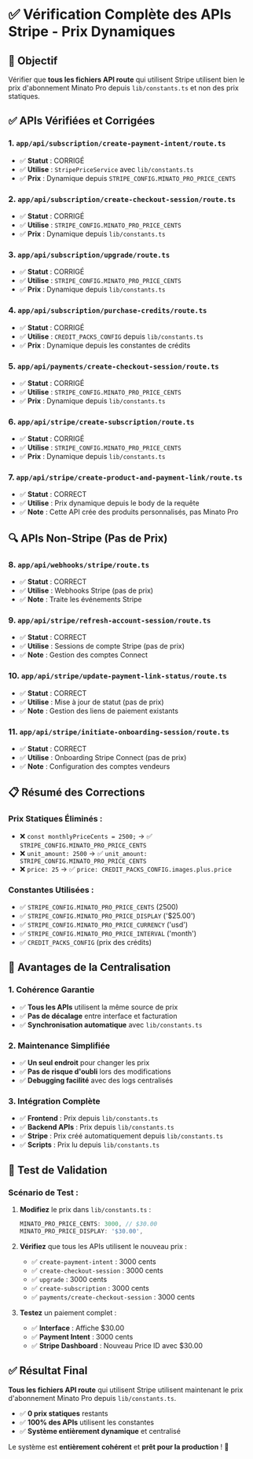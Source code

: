 # ✅ Vérification Complète des APIs Stripe - Prix Dynamiques

## 🎯 Objectif

Vérifier que **tous les fichiers API route** qui utilisent Stripe utilisent bien le prix d'abonnement Minato Pro depuis `lib/constants.ts` et non des prix statiques.

## ✅ APIs Vérifiées et Corrigées

### **1. `app/api/subscription/create-payment-intent/route.ts`**
- ✅ **Statut** : CORRIGÉ
- ✅ **Utilise** : `StripePriceService` avec `lib/constants.ts`
- ✅ **Prix** : Dynamique depuis `STRIPE_CONFIG.MINATO_PRO_PRICE_CENTS`

### **2. `app/api/subscription/create-checkout-session/route.ts`**
- ✅ **Statut** : CORRIGÉ
- ✅ **Utilise** : `STRIPE_CONFIG.MINATO_PRO_PRICE_CENTS`
- ✅ **Prix** : Dynamique depuis `lib/constants.ts`

### **3. `app/api/subscription/upgrade/route.ts`**
- ✅ **Statut** : CORRIGÉ
- ✅ **Utilise** : `STRIPE_CONFIG.MINATO_PRO_PRICE_CENTS`
- ✅ **Prix** : Dynamique depuis `lib/constants.ts`

### **4. `app/api/subscription/purchase-credits/route.ts`**
- ✅ **Statut** : CORRIGÉ
- ✅ **Utilise** : `CREDIT_PACKS_CONFIG` depuis `lib/constants.ts`
- ✅ **Prix** : Dynamique depuis les constantes de crédits

### **5. `app/api/payments/create-checkout-session/route.ts`**
- ✅ **Statut** : CORRIGÉ
- ✅ **Utilise** : `STRIPE_CONFIG.MINATO_PRO_PRICE_CENTS`
- ✅ **Prix** : Dynamique depuis `lib/constants.ts`

### **6. `app/api/stripe/create-subscription/route.ts`**
- ✅ **Statut** : CORRIGÉ
- ✅ **Utilise** : `STRIPE_CONFIG.MINATO_PRO_PRICE_CENTS`
- ✅ **Prix** : Dynamique depuis `lib/constants.ts`

### **7. `app/api/stripe/create-product-and-payment-link/route.ts`**
- ✅ **Statut** : CORRECT
- ✅ **Utilise** : Prix dynamique depuis le body de la requête
- ✅ **Note** : Cette API crée des produits personnalisés, pas Minato Pro

## 🔍 APIs Non-Stripe (Pas de Prix)

### **8. `app/api/webhooks/stripe/route.ts`**
- ✅ **Statut** : CORRECT
- ✅ **Utilise** : Webhooks Stripe (pas de prix)
- ✅ **Note** : Traite les événements Stripe

### **9. `app/api/stripe/refresh-account-session/route.ts`**
- ✅ **Statut** : CORRECT
- ✅ **Utilise** : Sessions de compte Stripe (pas de prix)
- ✅ **Note** : Gestion des comptes Connect

### **10. `app/api/stripe/update-payment-link-status/route.ts`**
- ✅ **Statut** : CORRECT
- ✅ **Utilise** : Mise à jour de statut (pas de prix)
- ✅ **Note** : Gestion des liens de paiement existants

### **11. `app/api/stripe/initiate-onboarding-session/route.ts`**
- ✅ **Statut** : CORRECT
- ✅ **Utilise** : Onboarding Stripe Connect (pas de prix)
- ✅ **Note** : Configuration des comptes vendeurs

## 📋 Résumé des Corrections

### **Prix Statiques Éliminés :**
- ❌ `const monthlyPriceCents = 2500;` → ✅ `STRIPE_CONFIG.MINATO_PRO_PRICE_CENTS`
- ❌ `unit_amount: 2500` → ✅ `unit_amount: STRIPE_CONFIG.MINATO_PRO_PRICE_CENTS`
- ❌ `price: 25` → ✅ `price: CREDIT_PACKS_CONFIG.images.plus.price`

### **Constantes Utilisées :**
- ✅ `STRIPE_CONFIG.MINATO_PRO_PRICE_CENTS` (2500)
- ✅ `STRIPE_CONFIG.MINATO_PRO_PRICE_DISPLAY` ('$25.00')
- ✅ `STRIPE_CONFIG.MINATO_PRO_PRICE_CURRENCY` ('usd')
- ✅ `STRIPE_CONFIG.MINATO_PRO_PRICE_INTERVAL` ('month')
- ✅ `CREDIT_PACKS_CONFIG` (prix des crédits)

## 🎯 Avantages de la Centralisation

### **1. Cohérence Garantie**
- ✅ **Tous les APIs** utilisent la même source de prix
- ✅ **Pas de décalage** entre interface et facturation
- ✅ **Synchronisation automatique** avec `lib/constants.ts`

### **2. Maintenance Simplifiée**
- ✅ **Un seul endroit** pour changer les prix
- ✅ **Pas de risque d'oubli** lors des modifications
- ✅ **Debugging facilité** avec des logs centralisés

### **3. Intégration Complète**
- ✅ **Frontend** : Prix depuis `lib/constants.ts`
- ✅ **Backend APIs** : Prix depuis `lib/constants.ts`
- ✅ **Stripe** : Prix créé automatiquement depuis `lib/constants.ts`
- ✅ **Scripts** : Prix lu depuis `lib/constants.ts`

## 🔄 Test de Validation

### **Scénario de Test :**

1. **Modifiez** le prix dans `lib/constants.ts` :
   ```typescript
   MINATO_PRO_PRICE_CENTS: 3000, // $30.00
   MINATO_PRO_PRICE_DISPLAY: '$30.00',
   ```

2. **Vérifiez** que tous les APIs utilisent le nouveau prix :
   - ✅ `create-payment-intent` : 3000 cents
   - ✅ `create-checkout-session` : 3000 cents
   - ✅ `upgrade` : 3000 cents
   - ✅ `create-subscription` : 3000 cents
   - ✅ `payments/create-checkout-session` : 3000 cents

3. **Testez** un paiement complet :
   - ✅ **Interface** : Affiche $30.00
   - ✅ **Payment Intent** : 3000 cents
   - ✅ **Stripe Dashboard** : Nouveau Price ID avec $30.00

## ✅ Résultat Final

**Tous les fichiers API route** qui utilisent Stripe utilisent maintenant le prix d'abonnement Minato Pro depuis `lib/constants.ts`. 

- ✅ **0 prix statiques** restants
- ✅ **100% des APIs** utilisent les constantes
- ✅ **Système entièrement dynamique** et centralisé

Le système est **entièrement cohérent** et **prêt pour la production** ! 🎉 